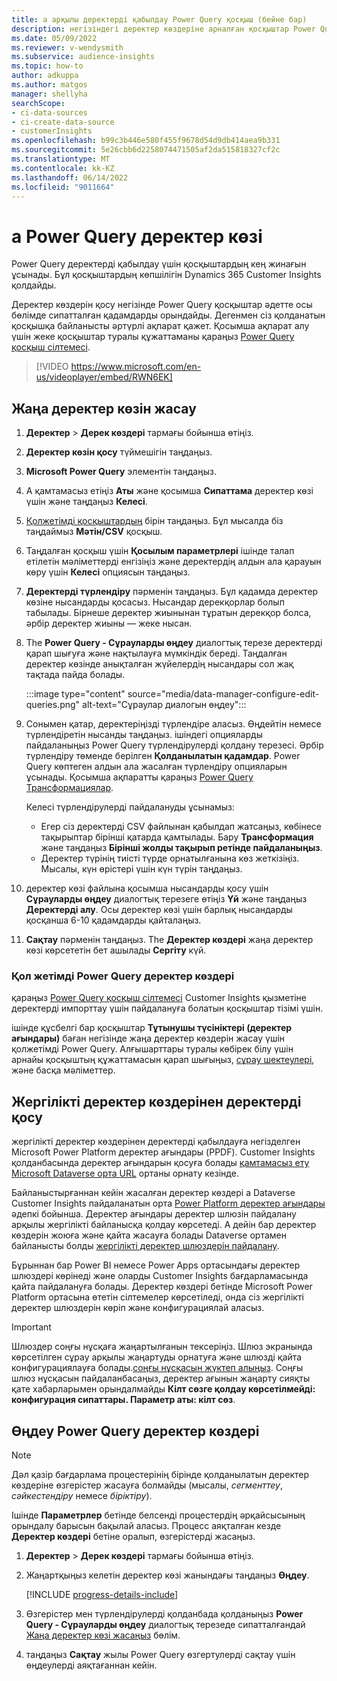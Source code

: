 ```yaml
---
title: а арқылы деректерді қабылдау Power Query қосқыш (бейне бар)
description: негізіндегі деректер көздеріне арналған қосқыштар Power Query.
ms.date: 05/09/2022
ms.reviewer: v-wendysmith
ms.subservice: audience-insights
ms.topic: how-to
author: adkuppa
ms.author: matgos
manager: shellyha
searchScope:
- ci-data-sources
- ci-create-data-source
- customerInsights
ms.openlocfilehash: b99c3b446e580f455f9678d54d9db414aea9b331
ms.sourcegitcommit: 5e26cbb6d2258074471505af2da515818327cf2c
ms.translationtype: MT
ms.contentlocale: kk-KZ
ms.lasthandoff: 06/14/2022
ms.locfileid: "9011664"
---
```

# <a name="connect-to-a-power-query-data-source"></a>a Power Query деректер көзі

Power Query деректерді қабылдау үшін қосқыштардың кең жинағын ұсынады. Бұл қосқыштардың көпшілігін Dynamics 365 Customer Insights қолдайды.

Деректер көздерін қосу негізінде Power Query қосқыштар әдетте осы бөлімде сипатталған қадамдарды орындайды. Дегенмен сіз қолданатын қосқышқа байланысты әртүрлі ақпарат қажет. Қосымша ақпарат алу үшін жеке қосқыштар туралы құжаттаманы қараңыз [Power Query қосқыш сілтемесі](/power-query/connectors/).

> [!VIDEO https://www.microsoft.com/en-us/videoplayer/embed/RWN6EK]

## <a name="create-a-new-data-source"></a>Жаңа деректер көзін жасау

1. **Деректер** > **Дерек көздері** тармағы бойынша өтіңіз.

1. **Деректер көзін қосу** түймешігін таңдаңыз.

1. **Microsoft Power Query** элементін таңдаңыз.

1. А қамтамасыз етіңіз **Аты** және қосымша **Сипаттама** деректер көзі үшін және таңдаңыз **Келесі**.

1. [Қолжетімді қосқыштардың](#available-power-query-data-sources) бірін таңдаңыз. Бұл мысалда біз таңдаймыз **Мәтін/CSV** қосқыш.

1. Таңдалған қосқыш үшін **Қосылым параметрлері** ішінде талап етілетін мәліметтерді енгізіңіз және деректердің алдын ала қарауын көру үшін **Келесі** опциясын таңдаңыз.

1. **Деректерді түрлендіру** пәрменін таңдаңыз. Бұл қадамда деректер көзіне нысандарды қосасыз. Нысандар дерекқорлар болып табылады. Бірнеше деректер жиынынан тұратын дерекқор болса, әрбір деректер жиыны — жеке нысан.

1. The **Power Query - Сұрауларды өңдеу** диалогтық терезе деректерді қарап шығуға және нақтылауға мүмкіндік береді. Таңдалған деректер көзінде анықталған жүйелердің нысандары сол жақ тақтада пайда болады.

   :::image type="content" source="media/data-manager-configure-edit-queries.png" alt-text="Сұраулар диалогын өңдеу":::

1. Сонымен қатар, деректеріңізді түрлендіре аласыз. Өңдейтін немесе түрлендіретін нысанды таңдаңыз. ішіндегі опцияларды пайдаланыңыз Power Query түрлендірулерді қолдану терезесі. Әрбір түрлендіру төменде берілген **Қолданылатын қадамдар**. Power Query көптеген алдын ала жасалған түрлендіру опцияларын ұсынады. Қосымша ақпаратты қараңыз [Power Query Трансформациялар](/power-query/power-query-what-is-power-query#transformations).

   Келесі түрлендірулерді пайдалануды ұсынамыз:

   - Егер сіз деректерді CSV файлынан қабылдап жатсаңыз, көбінесе тақырыптар бірінші қатарда қамтылады. Бару **Трансформация** және таңдаңыз **Бірінші жолды тақырып ретінде пайдаланыңыз**.
   - Деректер түрінің тиісті түрде орнатылғанына көз жеткізіңіз. Мысалы, күн өрістері үшін күн түрін таңдаңыз.

1. деректер көзі файлына қосымша нысандарды қосу үшін **Сұрауларды өңдеу** диалогтық терезеге өтіңіз **Үй** және таңдаңыз **Деректерді алу**. Осы деректер көзі үшін барлық нысандарды қосқанша 6-10 қадамдарды қайталаңыз.

1. **Сақтау** пәрменін таңдаңыз. The **Деректер көздері** жаңа деректер көзі көрсететін бет ашылады **Сергіту** күй.

### <a name="available-power-query-data-sources"></a>Қол жетімді Power Query деректер көздері

қараңыз [Power Query қосқыш сілтемесі](/power-query/connectors/) Customer Insights қызметіне деректерді импорттау үшін пайдалануға болатын қосқыштар тізімі үшін.

ішінде құсбелгі бар қосқыштар **Тұтынушы түсініктері (деректер ағындары)** баған негізінде жаңа деректер көздерін жасау үшін қолжетімді Power Query. Алғышарттары туралы көбірек білу үшін арнайы қосқыштың құжаттамасын қарап шығыңыз, [сұрау шектеулері](/power-query/power-query-online-limits), және басқа мәліметтер.

## <a name="add-data-from-on-premises-data-sources"></a>Жергілікті деректер көздерінен деректерді қосу

жергілікті деректер көздерінен деректерді қабылдауға негізделген Microsoft Power Platform деректер ағындары (PPDF). Customer Insights қолданбасында деректер ағындарын қосуға болады [қамтамасыз ету Microsoft Dataverse орта URL](create-environment.md) ортаны орнату кезінде.

Байланыстырғаннан кейін жасалған деректер көздері a Dataverse Customer Insights пайдаланатын орта [Power Platform деректер ағындары](/power-query/dataflows/overview-dataflows-across-power-platform-dynamics-365) әдепкі бойынша. Деректер ағындары деректер шлюзін пайдалану арқылы жергілікті байланысқа қолдау көрсетеді. A дейін бар деректер көздерін жоюға және қайта жасауға болады Dataverse ортамен байланысты болды [жергілікті деректер шлюздерін пайдалану](/data-integration/gateway/service-gateway-app).

Бұрыннан бар Power BI немесе Power Apps ортасындағы деректер шлюздері көрінеді және оларды Customer Insights бағдарламасында қайта пайдалануға болады. Деректер көздері бетінде Microsoft Power Platform ортасына өтетін сілтемелер көрсетіледі, онда сіз жергілікті деректер шлюздерін көріп және конфигурациялай аласыз.

> [!IMPORTANT]
> Шлюздер соңғы нұсқаға жаңартылғанын тексеріңіз. Шлюз экранында көрсетілген сұрау арқылы жаңартуды орнатуға және шлюзді қайта конфигурациялауға болады.[соңғы нұсқасын жүктеп алыңыз](https://powerapps.microsoft.com/downloads/). Соңғы шлюз нұсқасын пайдаланбасаңыз, деректер ағынын жаңарту сияқты қате хабарларымен орындалмайды **Кілт сөзге қолдау көрсетілмейді: конфигурация сипаттары. Параметр аты: кілт сөз**.

## <a name="edit-power-query-data-sources"></a>Өңдеу Power Query деректер көздері

> [!NOTE]
> Дәл қазір бағдарлама процестерінің бірінде қолданылатын деректер көздеріне өзгерістер жасауға болмайды (мысалы, *сегменттеу*, *сәйкестендіру* немесе *біріктіру*).
>
> Ішінде **Параметрлер** бетінде белсенді процестердің әрқайсысының орындалу барысын бақылай аласыз. Процесс аяқталған кезде **Деректер көздері** бетіне оралып, өзгерістерді жасаңыз.

1. **Деректер** > **Дерек көздері** тармағы бойынша өтіңіз.

1. Жаңартқыңыз келетін деректер көзі жанындағы таңдаңыз **Өңдеу**.

   [!INCLUDE [progress-details-include](includes/progress-details-pane.md)]

1. Өзгерістер мен түрлендірулерді қолданбада қолданыңыз **Power Query - Сұрауларды өңдеу** диалогтық терезеде сипатталғандай [Жаңа деректер көзі жасаңыз](#create-a-new-data-source) бөлім.

1. таңдаңыз **Сақтау** жылы Power Query өзгертулерді сақтау үшін өңдеулерді аяқтағаннан кейін.
